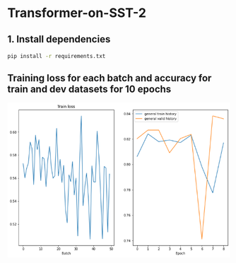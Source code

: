 # Transformer-on-SST-2

## 1. Install dependencies
```bash
pip install -r requirements.txt
```

## Training loss for each batch and accuracy for train and dev datasets for 10 epochs
![alt text](https://github.com/kchaitanya954/Transformer-on-SST-2/blob/main/images/plot.png?raw=true)

